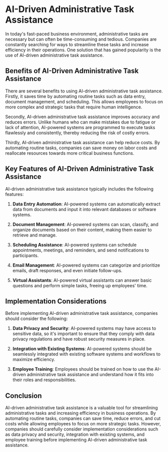 AI-Driven Administrative Task Assistance
==============================================================================================

In today's fast-paced business environment, administrative tasks are necessary but can often be time-consuming and tedious. Companies are constantly searching for ways to streamline these tasks and increase efficiency in their operations. One solution that has gained popularity is the use of AI-driven administrative task assistance.

Benefits of AI-Driven Administrative Task Assistance
----------------------------------------------------

There are several benefits to using AI-driven administrative task assistance. Firstly, it saves time by automating routine tasks such as data entry, document management, and scheduling. This allows employees to focus on more complex and strategic tasks that require human intelligence.

Secondly, AI-driven administrative task assistance improves accuracy and reduces errors. Unlike humans who can make mistakes due to fatigue or lack of attention, AI-powered systems are programmed to execute tasks flawlessly and consistently, thereby reducing the risk of costly errors.

Thirdly, AI-driven administrative task assistance can help reduce costs. By automating routine tasks, companies can save money on labor costs and reallocate resources towards more critical business functions.

Key Features of AI-Driven Administrative Task Assistance
--------------------------------------------------------

AI-driven administrative task assistance typically includes the following features:

1. **Data Entry Automation**: AI-powered systems can automatically extract data from documents and input it into relevant databases or software systems.

2. **Document Management**: AI-powered systems can scan, classify, and organize documents based on their content, making them easier to retrieve and manage.

3. **Scheduling Assistance**: AI-powered systems can schedule appointments, meetings, and reminders, and send notifications to participants.

4. **Email Management**: AI-powered systems can categorize and prioritize emails, draft responses, and even initiate follow-ups.

5. **Virtual Assistants**: AI-powered virtual assistants can answer basic questions and perform simple tasks, freeing up employees' time.

Implementation Considerations
-----------------------------

Before implementing AI-driven administrative task assistance, companies should consider the following:

1. **Data Privacy and Security**: AI-powered systems may have access to sensitive data, so it's important to ensure that they comply with data privacy regulations and have robust security measures in place.

2. **Integration with Existing Systems**: AI-powered systems should be seamlessly integrated with existing software systems and workflows to maximize efficiency.

3. **Employee Training**: Employees should be trained on how to use the AI-driven administrative task assistance and understand how it fits into their roles and responsibilities.

Conclusion
----------

AI-driven administrative task assistance is a valuable tool for streamlining administrative tasks and increasing efficiency in business operations. By automating routine tasks, companies can save time, reduce errors, and cut costs while allowing employees to focus on more strategic tasks. However, companies should carefully consider implementation considerations such as data privacy and security, integration with existing systems, and employee training before implementing AI-driven administrative task assistance.
